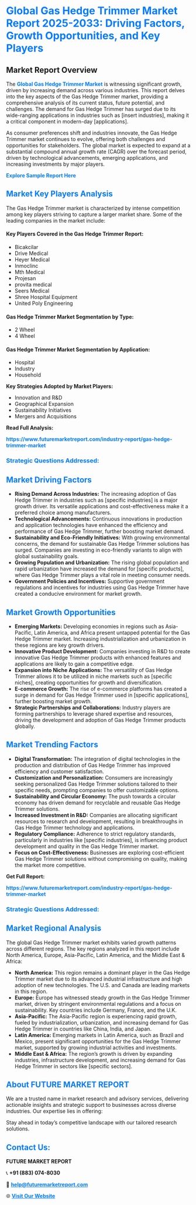 <h1 style="color: #007BFF;">Global Gas Hedge Trimmer Market Report 2025-2033: Driving Factors, Growth Opportunities, and Key Players</h1>

<section id="overview">
<h2>Market Report Overview</h2>
<p>The <a href="https://www.futuremarketreport.com/industry-report/gas-hedge-trimmer-market" style="color: #007BFF; text-decoration: none;"><strong>Global Gas Hedge Trimmer Market</strong></a> is witnessing significant growth, driven by increasing demand across various industries. This report delves into the key aspects of the Gas Hedge Trimmer market, providing a comprehensive analysis of its current status, future potential, and challenges. The demand for Gas Hedge Trimmer has surged due to its wide-ranging applications in industries such as [insert industries], making it a critical component in modern-day [applications].</p>
<p>As consumer preferences shift and industries innovate, the Gas Hedge Trimmer market continues to evolve, offering both challenges and opportunities for stakeholders. The global market is expected to expand at a substantial compound annual growth rate (CAGR) over the forecast period, driven by technological advancements, emerging applications, and increasing investments by major players.</p>
</section>

<section id="overview">
<p><a href="https://www.futuremarketreport.com/request-sample/reportId=33541" style="color: #007BFF; text-decoration: none;"><strong>Explore Sample Report Here</strong></a></p>
</section>

<section id="key-players">
<h2 style="color: #007BFF;">Market Key Players Analysis</h2>
<p>The Gas Hedge Trimmer market is characterized by intense competition among key players striving to capture a larger market share. Some of the leading companies in the market include:</p>
<h4>Key Players Covered in the Gas Hedge Trimmer Report:</h4>
<ul><li>Bicakcilar</li><li>Drive Medical</li><li>Heyer Medical</li><li>Inmoclinc</li><li>Mth Medical</li><li>Projesan</li><li>provita medical</li><li>Seers Medical</li><li>Shree Hospital Equipment</li><li>United Poly Engineering</li></ul>
<h4>Gas Hedge Trimmer Market Segmentation by Type:</h4>
<ul><li>2 Wheel</li><li>4 Wheel</li></ul>

<h4>Gas Hedge Trimmer Market Segmentation by Application:</h4>
<ul><li>Hospital</li><li>Industry</li><li>Household</li></ul>
<p><strong>Key Strategies Adopted by Market Players:</strong></p>
<ul>
<li>Innovation and R&D</li>
<li>Geographical Expansion</li>
<li>Sustainability Initiatives</li>
<li>Mergers and Acquisitions</li>
</ul>
</section>

<section>
<p><strong>Read Full Analysis: </strong></p><a href="https://www.futuremarketreport.com/industry-report/gas-hedge-trimmer-market" style="color: #007BFF; text-decoration: none;"><strong>https://www.futuremarketreport.com/industry-report/gas-hedge-trimmer-market</strong></a>
<h3 style="color: #007BFF;">Strategic Questions Addressed:</h3>
</section>

<section id="driving-factors">
<h2 style="color: #007BFF;">Market Driving Factors</h2>
<ul>
<li><strong>Rising Demand Across Industries:</strong> The increasing adoption of Gas Hedge Trimmer in industries such as [specific industries] is a major growth driver. Its versatile applications and cost-effectiveness make it a preferred choice among manufacturers.</li>
<li><strong>Technological Advancements:</strong> Continuous innovations in production and application technologies have enhanced the efficiency and performance of Gas Hedge Trimmer, further boosting market demand.</li>
<li><strong>Sustainability and Eco-Friendly Initiatives:</strong> With growing environmental concerns, the demand for sustainable Gas Hedge Trimmer solutions has surged. Companies are investing in eco-friendly variants to align with global sustainability goals.</li>
<li><strong>Growing Population and Urbanization:</strong> The rising global population and rapid urbanization have increased the demand for [specific products], where Gas Hedge Trimmer plays a vital role in meeting consumer needs.</li>
<li><strong>Government Policies and Incentives:</strong> Supportive government regulations and incentives for industries using Gas Hedge Trimmer have created a conducive environment for market growth.</li>
</ul>
</section>

<section id="growth-opportunities">
<h2 style="color: #007BFF;">Market Growth Opportunities</h2>
<ul>
<li><strong>Emerging Markets:</strong> Developing economies in regions such as Asia-Pacific, Latin America, and Africa present untapped potential for the Gas Hedge Trimmer market. Increasing industrialization and urbanization in these regions are key growth drivers.</li>
<li><strong>Innovative Product Development:</strong> Companies investing in R&D to create innovative Gas Hedge Trimmer products with enhanced features and applications are likely to gain a competitive edge.</li>
<li><strong>Expansion into Niche Applications:</strong> The versatility of Gas Hedge Trimmer allows it to be utilized in niche markets such as [specific niches], creating opportunities for growth and diversification.</li>
<li><strong>E-commerce Growth:</strong> The rise of e-commerce platforms has created a surge in demand for Gas Hedge Trimmer used in [specific applications], further boosting market growth.</li>
<li><strong>Strategic Partnerships and Collaborations:</strong> Industry players are forming partnerships to leverage shared expertise and resources, driving the development and adoption of Gas Hedge Trimmer products globally.</li>
</ul>
</section>

<section id="trending-factors">
<h2 style="color: #007BFF;">Market Trending Factors</h2>
<ul>
<li><strong>Digital Transformation:</strong> The integration of digital technologies in the production and distribution of Gas Hedge Trimmer has improved efficiency and customer satisfaction.</li>
<li><strong>Customization and Personalization:</strong> Consumers are increasingly seeking personalized Gas Hedge Trimmer solutions tailored to their specific needs, prompting companies to offer customizable options.</li>
<li><strong>Sustainability and Circular Economy:</strong> The push towards a circular economy has driven demand for recyclable and reusable Gas Hedge Trimmer solutions.</li>
<li><strong>Increased Investment in R&D:</strong> Companies are allocating significant resources to research and development, resulting in breakthroughs in Gas Hedge Trimmer technology and applications.</li>
<li><strong>Regulatory Compliance:</strong> Adherence to strict regulatory standards, particularly in industries like [specific industries], is influencing product development and quality in the Gas Hedge Trimmer market.</li>
<li><strong>Focus on Cost-Effectiveness:</strong> Businesses are exploring cost-efficient Gas Hedge Trimmer solutions without compromising on quality, making the market more competitive.</li>
</ul>
</section>

<section>
<p><strong>Get Full Report: </strong></p><a href="https://www.futuremarketreport.com/industry-report/gas-hedge-trimmer-market" style="color: #007BFF; text-decoration: none;"><strong>https://www.futuremarketreport.com/industry-report/gas-hedge-trimmer-market</strong></a>
<h3 style="color: #007BFF;">Strategic Questions Addressed:</h3>
</section>


<section id="regional-analysis">
<h2 style="color: #007BFF;">Market Regional Analysis</h2>
<p>The global Gas Hedge Trimmer market exhibits varied growth patterns across different regions. The key regions analyzed in this report include North America, Europe, Asia-Pacific, Latin America, and the Middle East & Africa:</p>
<ul>
<li><strong>North America:</strong> This region remains a dominant player in the Gas Hedge Trimmer market due to its advanced industrial infrastructure and high adoption of new technologies. The U.S. and Canada are leading markets in this region.</li>
<li><strong>Europe:</strong> Europe has witnessed steady growth in the Gas Hedge Trimmer market, driven by stringent environmental regulations and a focus on sustainability. Key countries include Germany, France, and the U.K.</li>
<li><strong>Asia-Pacific:</strong> The Asia-Pacific region is experiencing rapid growth, fueled by industrialization, urbanization, and increasing demand for Gas Hedge Trimmer in countries like China, India, and Japan.</li>
<li><strong>Latin America:</strong> Emerging markets in Latin America, such as Brazil and Mexico, present significant opportunities for the Gas Hedge Trimmer market, supported by growing industrial activities and investments.</li>
<li><strong>Middle East & Africa:</strong> The region’s growth is driven by expanding industries, infrastructure development, and increasing demand for Gas Hedge Trimmer in sectors like [specific sectors].</li>
</ul>
</section>

<footer>
<h2 style="color: #007BFF;">About FUTURE MARKET REPORT</h2>
<p>We are a trusted name in market research and advisory services, delivering actionable insights and strategic support to businesses across diverse industries. Our expertise lies in offering:</p>

<p>Stay ahead in today’s competitive landscape with our tailored research solutions.</p>

<h2 style="color: #007BFF;">Contact Us:</h2>
<p><strong>FUTURE MARKET REPORT</strong></p>
<p>📞 <strong>+91 (883) 074-8030</strong></p>
<p>📧 <strong><a href="mailto:help@futuremarketreport.com" style="color: #007BFF;">help@futuremarketreport.com</a></strong></p>
<p>🌐 <strong><a href="https://www.futuremarketreport.com/" style="color: #007BFF;">Visit Our Website</a></strong></p>
</footer>